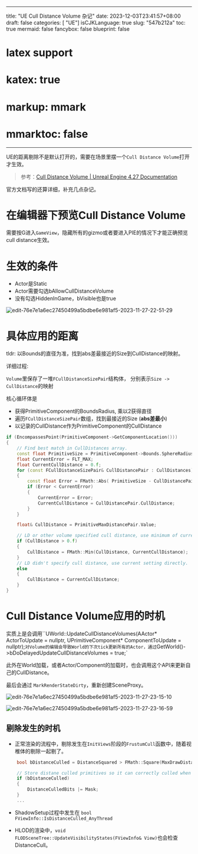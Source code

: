 
---
title: "UE Cull Distance Volume 杂记"
date: 2023-12-03T23:41:57+08:00
draft: false
categories: [ "UE"]
isCJKLanguage: true
slug: "547b212a"
toc: true
mermaid: false
fancybox: false
blueprint: false
# latex support
# katex: true
# markup: mmark
# mmarktoc: false 
---



UE的距离剔除不是默认打开的，需要在场景里摆一个`Cull Distance Volume`打开才生效。
> 参考：[Cull Distance Volume | Unreal Engine 4.27 Documentation](https://docs.unrealengine.com/4.27/en-US/RenderingAndGraphics/VisibilityCulling/CullDistanceVolume/)


官方文档写的还算详细，补充几点杂记。

# 在编辑器下预览Cull Distance Volume

需要按G进入`GameView`，隐藏所有的gizmo或者要进入PIE的情况下才能正确预览cull distance生效。


# 生效的条件

- Actor是Static
- Actor需要勾选bAllowCullDistanceVolume
- 没有勾选HiddenInGame，bVisible也是true

![edit-76e7e1a6ec27450499a5bdbe6e981af5-2023-11-27-22-51-29](https://img.blurredcode.com/img/edit-76e7e1a6ec27450499a5bdbe6e981af5-2023-11-27-22-51-29.png?x-oss-process=style/compress)

# 具体应用的距离

tldr: 以Bounds的直径为准，找到abs差最接近的Size到CullDistance的映射。

详细过程:

`Volume`里保存了一堆`FCullDistanceSizePair`结构体， 分别表示`Size -> CullDistance`的映射

核心循环体是
- 获得PrimitiveComponent的BoundsRadius, 乘以2获得直径
- 遍历`FCullDistanceSizePair`数组，找到最接近的Size (**abs差最小**)
- 以记录的CullDistance作为PrimitiveComponent的CullDistance

```cpp
if (EncompassesPoint(PrimitiveComponent->GetComponentLocation()))
{		
    // Find best match in CullDistances array.
    const float PrimitiveSize = PrimitiveComponent->Bounds.SphereRadius * 2;
    float CurrentError = FLT_MAX;
    float CurrentCullDistance = 0.f;
    for (const FCullDistanceSizePair& CullDistancePair : CullDistances)
    {
        const float Error = FMath::Abs( PrimitiveSize - CullDistancePair.Size );
        if (Error < CurrentError)
        {
            CurrentError = Error;
            CurrentCullDistance = CullDistancePair.CullDistance;
        }
    }

    float& CullDistance = PrimitiveMaxDistancePair.Value;

    // LD or other volume specified cull distance, use minimum of current and one used for this volume.
    if (CullDistance > 0.f)
    {
        CullDistance = FMath::Min(CullDistance, CurrentCullDistance);
    }
    // LD didn't specify cull distance, use current setting directly.
    else
    {
        CullDistance = CurrentCullDistance;
    }
}
```

# Cull Distance Volume应用的时机

实质上是会调用``UWorld::UpdateCullDistanceVolumes(AActor* ActorToUpdate = nullptr, UPrimitiveComponent* ComponentToUpdate = nullptr);`
对Volume的编辑会导致World的下次tick更新所有的Actor，通过 `GetWorld()->bDoDelayedUpdateCullDistanceVolumes = true;`


此外在World加载，或者Actor/Component的加载时，也会调用这个API来更新自己的CullDistance。

最后会通过 `MarkRenderStateDirty`，重新创建SceneProxy。

![edit-76e7e1a6ec27450499a5bdbe6e981af5-2023-11-27-23-15-10](https://img.blurredcode.com/img/edit-76e7e1a6ec27450499a5bdbe6e981af5-2023-11-27-23-15-10.png?x-oss-process=style/compress)


![edit-76e7e1a6ec27450499a5bdbe6e981af5-2023-11-27-23-16-59](https://img.blurredcode.com/img/edit-76e7e1a6ec27450499a5bdbe6e981af5-2023-11-27-23-16-59.png?x-oss-process=style/compress)


## 剔除发生的时机


- 正常渲染的流程中，剔除发生在`InitViews`阶段的`FrustumCull`函数中，随着视椎体的剔除一起剔了。

```cpp
    bool bDistanceCulled = DistanceSquared > FMath::Square(MaxDrawDistance + FadeRadius) || (DistanceSquared < MinDrawDistanceSq);

    // Store distane culled primitives so it can correctly culled when collecting RT primitives
    if (bDistanceCulled)
    {
        DistanceCulledBits |= Mask;
    }
    ...
```

- ShadowSetup过程中发生在 `bool FViewInfo::IsDistanceCulled_AnyThread`

- HLOD的渲染中，`void FLODSceneTree::UpdateVisibilityStates(FViewInfo& View)`也会检查DistanceCull。
